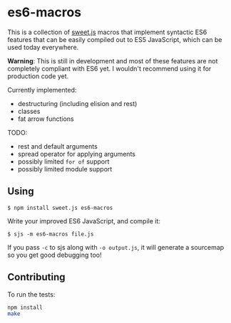 # es6-macros

This is a collection of [sweet.js](http://sweetjs.org/) macros that
implement syntactic ES6 features that can be easily compiled out to
ES5 JavaScript, which can be used today everywhere.

**Warning**: This is still in development and most of these features are not completely compliant with ES6 yet. I wouldn't recommend using it for production code yet.

Currently implemented:

* destructuring (including elision and rest)
* classes
* fat arrow functions

TODO:

* rest and default arguments
* spread operator for applying arguments
* possibly limited `for of` support
* possibly limited module support

## Using

```
$ npm install sweet.js es6-macros
```

Write your improved ES6 JavaScript, and compile it:

```
$ sjs -m es6-macros file.js
```

If you pass `-c` to sjs along with `-o output.js`, it will generate a
sourcemap so you get good debugging too!

## Contributing

To run the tests:

```bash
npm install
make
```
